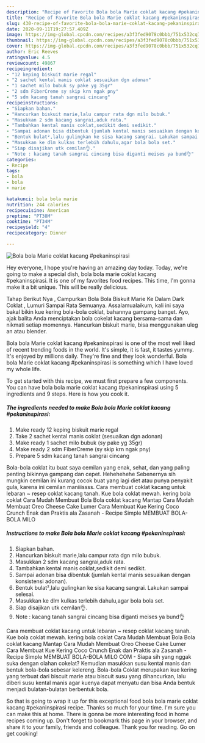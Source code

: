 ```yaml
---
description: "Recipe of Favorite Bola bola Marie coklat kacang #pekaninspirasi"
title: "Recipe of Favorite Bola bola Marie coklat kacang #pekaninspirasi"
slug: 430-recipe-of-favorite-bola-bola-marie-coklat-kacang-pekaninspirasi
date: 2020-09-11T19:27:57.409Z
image: https://img-global.cpcdn.com/recipes/a3f3fed9078c0bbb/751x532cq70/bola-bola-marie-coklat-kacang-pekaninspirasi-foto-resep-utama.jpg
thumbnail: https://img-global.cpcdn.com/recipes/a3f3fed9078c0bbb/751x532cq70/bola-bola-marie-coklat-kacang-pekaninspirasi-foto-resep-utama.jpg
cover: https://img-global.cpcdn.com/recipes/a3f3fed9078c0bbb/751x532cq70/bola-bola-marie-coklat-kacang-pekaninspirasi-foto-resep-utama.jpg
author: Eric Reeves
ratingvalue: 4.5
reviewcount: 49867
recipeingredient:
- "12 keping biskuit marie regal"
- "2 sachet kental manis coklat sesuaikan dgn adonan"
- "1 sachet milo bubuk sy pake yg 35gr"
- "2 sdm FiberCreme sy skip krn ngak pny"
- "5 sdm kacang tanah sangrai cincang"
recipeinstructions:
- "Siapkan bahan."
- "Hancurkan biskuit marie,lalu campur rata dgn milo bubuk."
- "Masukkan 2 sdm kacang sangrai,aduk rata."
- "Tambahkan kental manis coklat,sedikit demi sedikit."
- "Sampai adonan bisa dibentuk (jumlah kental manis sesuaikan dengan konsistensi adonan)."
- "Bentuk bulat²,lalu gulingkan ke sisa kacang sangrai. Lakukan sampai selesai."
- "Masukkan ke dlm kulkas terlebih dahulu,agar bola bola set."
- "Siap disajikan utk cemilan👌."
- "Note : kacang tanah sangrai cincang bisa diganti meises ya bund👌"
categories:
- Recipe
tags:
- bola
- bola
- marie

katakunci: bola bola marie 
nutrition: 244 calories
recipecuisine: American
preptime: "PT38M"
cooktime: "PT34M"
recipeyield: "4"
recipecategory: Dinner

---
```



![Bola bola Marie coklat kacang #pekaninspirasi](https://img-global.cpcdn.com/recipes/a3f3fed9078c0bbb/751x532cq70/bola-bola-marie-coklat-kacang-pekaninspirasi-foto-resep-utama.jpg)

Hey everyone, I hope you're having an amazing day today. Today, we're going to make a special dish, bola bola marie coklat kacang #pekaninspirasi. It is one of my favorites food recipes. This time, I'm gonna make it a bit unique. This will be really delicious.

Tahap Berikut Nya , Campurkan Bola Bola Biskuit Marie Ke Dalam Dark Coklat , Lumuri Sampai Rata Semuanya. Assalamualaikum, kali ini saya bakal bikin kue kering bola-bola coklat, bahannya gampang banget. Ayo, ajak balita Anda menciptakan bola cokelat kacang bersama-sama dan nikmati setiap momennya. Hancurkan biskuit marie, bisa menggunakan uleg an atau blender.

Bola bola Marie coklat kacang #pekaninspirasi is one of the most well liked of recent trending foods in the world. It's simple, it is fast, it tastes yummy. It's enjoyed by millions daily. They're fine and they look wonderful. Bola bola Marie coklat kacang #pekaninspirasi is something which I have loved my whole life.


To get started with this recipe, we must first prepare a few components. You can have bola bola marie coklat kacang #pekaninspirasi using 5 ingredients and 9 steps. Here is how you cook it.

<!--inarticleads1-->

##### The ingredients needed to make Bola bola Marie coklat kacang #pekaninspirasi:

1. Make ready 12 keping biskuit marie regal
1. Take 2 sachet kental manis coklat (sesuaikan dgn adonan)
1. Make ready 1 sachet milo bubuk (sy pake yg 35gr)
1. Make ready 2 sdm FiberCreme (sy skip krn ngak pny)
1. Prepare 5 sdm kacang tanah sangrai cincang


Bola-bola coklat itu buat saya cemilan yang enak, sehat, dan yang paling penting bikinnya gampang dan cepet. Hehehehehe Sebenernya sih mungkin cemilan ini kurang cocok buat yang lagi diet atau punya penyakit gula, karena ini cemilan maniiissss. Cara membuat coklat kacang untuk lebaran ~ resep coklat kacang tanah. Kue bola coklat mewah. kering bola coklat Cara Mudah Membuat Bola Bola coklat kacang Mantap Cara Mudah Membuat Oreo Cheese Cake Lumer Cara Membuat Kue Kering Coco Crunch Enak dan Praktis ala Zasanah - Recipe Simple MEMBUAT BOLA-BOLA MILO 

<!--inarticleads2-->

##### Instructions to make Bola bola Marie coklat kacang #pekaninspirasi:

1. Siapkan bahan.
1. Hancurkan biskuit marie,lalu campur rata dgn milo bubuk.
1. Masukkan 2 sdm kacang sangrai,aduk rata.
1. Tambahkan kental manis coklat,sedikit demi sedikit.
1. Sampai adonan bisa dibentuk (jumlah kental manis sesuaikan dengan konsistensi adonan).
1. Bentuk bulat²,lalu gulingkan ke sisa kacang sangrai. Lakukan sampai selesai.
1. Masukkan ke dlm kulkas terlebih dahulu,agar bola bola set.
1. Siap disajikan utk cemilan👌.
1. Note : kacang tanah sangrai cincang bisa diganti meises ya bund👌


Cara membuat coklat kacang untuk lebaran ~ resep coklat kacang tanah. Kue bola coklat mewah. kering bola coklat Cara Mudah Membuat Bola Bola coklat kacang Mantap Cara Mudah Membuat Oreo Cheese Cake Lumer Cara Membuat Kue Kering Coco Crunch Enak dan Praktis ala Zasanah - Recipe Simple MEMBUAT BOLA-BOLA MILO COM - Siapa sih yang nggak suka dengan olahan cokelat? Kemudian masukkan susu kental manis dan bentuk bola-bola sebesar kelereng. Bola-bola Coklat merupakan kue kering yang terbuat dari biscuit marie atau biscuit susu yang dihancurkan, lalu diberi susu kental manis agar kuenya dapat menyatu dan bisa Anda bentuk menjadi bulatan-bulatan berbentuk bola. 

So that is going to wrap it up for this exceptional food bola bola marie coklat kacang #pekaninspirasi recipe. Thanks so much for your time. I'm sure you can make this at home. There is gonna be more interesting food in home recipes coming up. Don't forget to bookmark this page in your browser, and share it to your family, friends and colleague. Thank you for reading. Go on get cooking!
